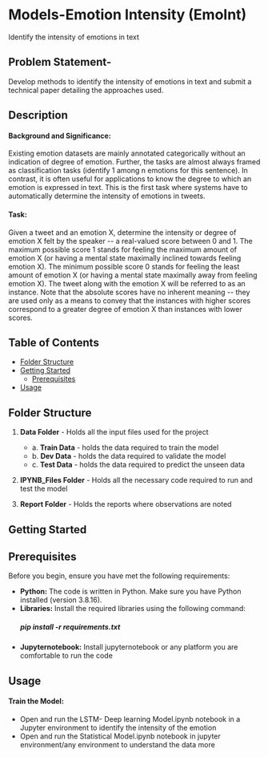 # Models-Emotion Intensity (EmoInt)
Identify the intensity of emotions in text
## Problem Statement-
Develop methods to identify the intensity of emotions in text and submit a technical paper detailing the approaches used.

## Description
#### Background and Significance: 
Existing emotion datasets are mainly annotated categorically without an indication of degree of emotion. Further, the tasks are almost always framed as classification tasks (identify 1 among n emotions for this sentence). In contrast, it is often useful for applications to know the degree to which an emotion is expressed in text. This is the first task where systems have to automatically determine the intensity of emotions in tweets.

#### Task: 
Given a tweet and an emotion X, determine the intensity or degree of emotion X felt by the speaker -- a real-valued score between 0 and 1. The maximum possible score 1 stands for feeling the maximum amount of emotion X (or having a mental state maximally inclined towards feeling emotion X). The minimum possible score 0 stands for feeling the least amount of emotion X (or having a mental state maximally away from feeling emotion X). The tweet along with the emotion X will be referred to as an instance. Note that the absolute scores have no inherent meaning -- they are used only as a means to convey that the instances with higher scores correspond to a greater degree of emotion X than instances with lower scores.

## Table of Contents
- [Folder Structure](#folder-structure)
- [Getting Started](#getting-started)
  - [Prerequisites](#prerequisites)
- [Usage](#usage)

## Folder Structure
1. **Data Folder** - Holds all the input files used for the project
    - a. **Train Data** - holds the data required to train the model
    - b. **Dev Data** - holds the data required to validate the model
    - c. **Test Data** - holds the data required to predict the unseen data

2. **IPYNB_Files Folder** - Holds all the necessary code required to run and test the model

3. **Report Folder** - Holds the reports where observations are noted

## Getting Started

## Prerequisites

Before you begin, ensure you have met the following requirements:

- **Python:** The code is written in Python. Make sure you have Python installed (version 3.8.16).
- **Libraries:** Install the required libraries using the following command:
  ##### pip install -r requirements.txt
- **Jupyternotebook:** Install jupyternotebook or any platform you are comfortable to run the code

## Usage

#### Train the Model:
- Open and run the LSTM- Deep learning Model.ipynb notebook in a Jupyter environment to identify the intensity of the emotion
- Open and run the Statistical Model.ipynb notebook in jupyter environment/any environment to understand the data more
